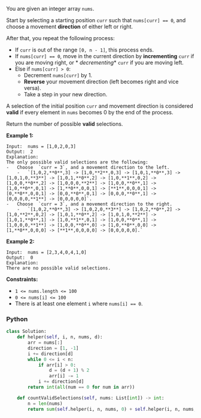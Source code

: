You are given an integer array  `nums`.

Start by selecting a starting position  `curr`  such that  `nums[curr] == 0`, and choose a movement  **direction**  of
either left or right.

After that, you repeat the following process:

- If  `curr`  is out of the range  `[0, n - 1]`, this process ends.
- If  `nums[curr] == 0`, move in the current direction by  **incrementing**  `curr`  if you are moving right, or  *
  *decrementing**  `curr`  if you are moving left.
- Else if  `nums[curr] > 0`:
    - Decrement  `nums[curr]`  by 1.
    - **Reverse** your movement direction (left becomes right and vice versa).
    - Take a step in your new direction.

A selection of the initial position  `curr`  and movement direction is considered  **valid**  if every element
in  `nums`  becomes 0 by the end of the process.

Return the number of possible  **valid**  selections.

**Example 1:**

```
Input:  nums = [1,0,2,0,3]
Output:  2
Explanation:
The only possible valid selections are the following:
-   Choose  `curr = 3`, and a movement direction to the left.
    -   `[1,0,2,**0**,3] -> [1,0,**2**,0,3] -> [1,0,1,**0**,3] -> [1,0,1,0,**3**] -> [1,0,1,**0**,2] -> [1,0,**1**,0,2] -> [1,0,0,**0**,2] -> [1,0,0,0,**2**] -> [1,0,0,**0**,1] -> [1,0,**0**,0,1] -> [1,**0**,0,0,1] -> [**1**,0,0,0,1] -> [0,**0**,0,0,1] -> [0,0,**0**,0,1] -> [0,0,0,**0**,1] -> [0,0,0,0,**1**] -> [0,0,0,0,0]`.
-   Choose  `curr = 3`, and a movement direction to the right.
    -   `[1,0,2,**0**,3] -> [1,0,2,0,**3**] -> [1,0,2,**0**,2] -> [1,0,**2**,0,2] -> [1,0,1,**0**,2] -> [1,0,1,0,**2**] -> [1,0,1,**0**,1] -> [1,0,**1**,0,1] -> [1,0,0,**0**,1] -> [1,0,0,0,**1**] -> [1,0,0,**0**,0] -> [1,0,**0**,0,0] -> [1,**0**,0,0,0] -> [**1**,0,0,0,0] -> [0,0,0,0,0].`
```

**Example 2:**

```
Input:  nums = [2,3,4,0,4,1,0]
Output:  0
Explanation:
There are no possible valid selections.
```

**Constraints:**

- `1 <= nums.length <= 100`
- `0 <= nums[i] <= 100`
- There is at least one element  `i`  where  `nums[i] == 0`.

### Python

```python
class Solution:
    def helper(self, i, n, nums, d):
        arr = nums[:]
        direction = [1, -1]
        i += direction[d]
        while 0 <= i < n:
            if arr[i] > 0:
                d = (d + 1) % 2
                arr[i] -= 1
            i += direction[d]
        return int(all(num == 0 for num in arr))

    def countValidSelections(self, nums: List[int]) -> int:
        n = len(nums)
        return sum(self.helper(i, n, nums, 0) + self.helper(i, n, nums, 1) for i in range(n) if nums[i] == 0)

```